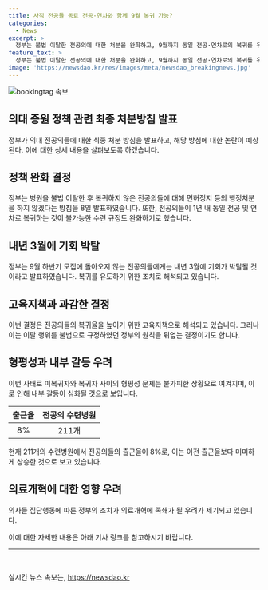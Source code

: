 ```yaml
---
title: 사직 전공들 동료 전공·연차와 함께 9월 복귀 가능?
categories:
  - News
excerpt: >
  정부는 불법 이탈한 전공의에 대한 처분을 완화하고, 9월까지 동일 전공·연차로의 복귀를 유도하는 방침을 발표하였다. 하지만, 이 결정은 이탈한 전공의들과의 형평성을 무시하고, 논란을 불러일으킬 것으로 예상된다. 1만여 명의 전공의들을 대상으로 한 이번 결정은 의료계에 큰 파장을 일으킬 것으로 보인다.
feature_text: >
  정부는 불법 이탈한 전공의에 대한 처분을 완화하고, 9월까지 동일 전공·연차로의 복귀를 유도하는 방침을 발표하였다. 하지만, 이 결정은 이탈한 전공의들과의 형평성을 무시하고, 논란을 불러일으킬 것으로 예상된다. 1만여 명의 전공의들을 대상으로 한 이번 결정은 의료계에 큰 파장을 일으킬 것으로 보인다.
image: 'https://newsdao.kr/res/images/meta/newsdao_breakingnews.jpg'
---
```


<p><img src="https://newsdao.kr/res/images/meta/newsdao_breakingnews.jpg" alt="bookingtag 속보" /></p>

<h2 data-ke-size="size26"><b>의대 증원 정책 관련 최종 처분방침 발표</b></h2>

<p data-ke-size="size16">정부가 의대 전공의들에 대한 최종 처분 방침을 발표하고, 해당 방침에 대한 논란이 예상된다. 이에 대한 상세 내용을 살펴보도록 하겠습니다.</p>

<h2 data-ke-size="size24">정책 완화 결정</h2>

<p data-ke-size="size16">정부는 병원을 불법 이탈한 후 복귀하지 않은 전공의들에 대해 면허정지 등의 행정처분을 하지 않겠다는 방침을 8일 발표하였습니다. 또한, 전공의들이 1년 내 동일 전공 및 연차로 복귀하는 것이 불가능한 수련 규정도 완화하기로 했습니다.</p>

<h2 data-ke-size="size24">내년 3월에 기회 박탈</h2>

<p data-ke-size="size16">정부는 9월 하반기 모집에 돌아오지 않는 전공의들에게는 내년 3월에 기회가 박탈될 것이라고 발표하였습니다. 복귀를 유도하기 위한 조치로 해석되고 있습니다.</p>

<h2 data-ke-size="size24">고육지책과 과감한 결정</h2>

<p data-ke-size="size16">이번 결정은 전공의들의 복귀율을 높이기 위한 고육지책으로 해석되고 있습니다. 그러나 이는 이탈 행위를 불법으로 규정하였던 정부의 원칙을 뒤엎는 결정이기도 합니다.</p>

<h2 data-ke-size="size24">형평성과 내부 갈등 우려</h2>

<p data-ke-size="size16">이번 사태로 미복귀자와 복귀자 사이의 형평성 문제는 불가피한 상황으로 여겨지며, 이로 인해 내부 갈등이 심화될 것으로 보입니다.</p>

<table>
<thead>
<tr>
<th style="text-align: center;"><b>출근율</b></th>
<th style="text-align: center;"><b>전공의 수련병원</b></th>
</tr>
</thead>
<tbody>
<tr>
<td style="text-align: center;">8%</td>
<td style="text-align: center;">211개</td>
</tr>
</tbody>
</table>

<p data-ke-size="size16">현재 211개의 수련병원에서 전공의들의 출근율이 8%로, 이는 이전 출근율보다 미미하게 상승한 것으로 보고 있습니다.</p>

<h2 data-ke-size="size24">의료개혁에 대한 영향 우려</h2>

<p data-ke-size="size16">의사들 집단행동에 따른 정부의 조치가 의료개혁에 족쇄가 될 우려가 제기되고 있습니다.</p>

<p data-ke-size="size16">이에 대한 자세한 내용은 아래 기사 링크를 참고하시기 바랍니다.</p>

<hr>

<p data-ke-size="size16">&nbsp;</p>
실시간 뉴스 속보는, <a href="https://newsdao.kr" rel="dofollow">https://newsdao.kr</a>


